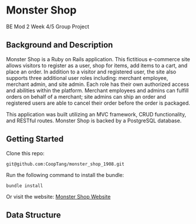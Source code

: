 # Monster Shop
BE Mod 2 Week 4/5 Group Project

## Background and Description

Monster Shop is a Ruby on Rails application. This fictitious e-commerce site allows visitors to register as a user, shop for items, add items to a cart, and place an order. In addition to a visitor and registered user, the site also supports three additional user roles including: merchant employee, merchant admin, and site admin. Each role has their own authorized access and abilities within the platform. Merchant employees and admins can fulfill orders on behalf of a merchant; site admins can ship an order and registered users are able to cancel their order before the order is packaged.

This application was built utilizing an MVC framework, CRUD functionality, and RESTful routes. Monster Shop is backed by a PostgreSQL database.

## Getting Started
Clone this repo:
```
git@github.com:CoopTang/monster_shop_1908.git
```
Run the following command to install the bundle:
```
bundle install
```
Or visit the website:
[Monster Shop Website](https://intense-badlands-94881.herokuapp.com/)

## Data Structure 
